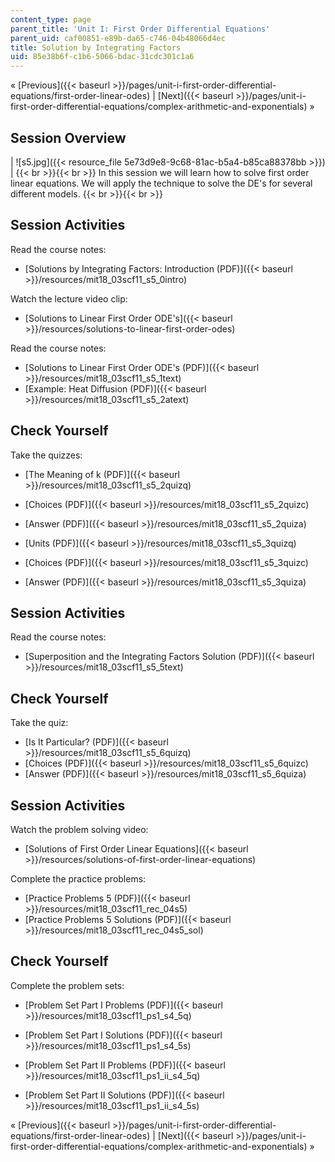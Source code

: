 ```yaml
---
content_type: page
parent_title: 'Unit I: First Order Differential Equations'
parent_uid: caf00851-e89b-da65-c746-04b48066d4ec
title: Solution by Integrating Factors
uid: 85e38b6f-c1b6-5066-bdac-31cdc301c1a6
---
```


« [Previous]({{< baseurl >}}/pages/unit-i-first-order-differential-equations/first-order-linear-odes) | [Next]({{< baseurl >}}/pages/unit-i-first-order-differential-equations/complex-arithmetic-and-exponentials) »

Session Overview
----------------

| ![s5.jpg]({{< resource_file 5e73d9e8-9c68-81ac-b5a4-b85ca88378bb >}}) |  {{< br >}}{{< br >}} In this session we will learn how to solve first order linear equations. We will apply the technique to solve the DE's for several different models. {{< br >}}{{< br >}}  

Session Activities
------------------

Read the course notes:

*   [Solutions by Integrating Factors: Introduction (PDF)]({{< baseurl >}}/resources/mit18_03scf11_s5_0intro)

Watch the lecture video clip:

*   [Solutions to Linear First Order ODE's]({{< baseurl >}}/resources/solutions-to-linear-first-order-odes)

Read the course notes:

*   [Solutions to Linear First Order ODE's (PDF)]({{< baseurl >}}/resources/mit18_03scf11_s5_1text)
*   [Example: Heat Diffusion (PDF)]({{< baseurl >}}/resources/mit18_03scf11_s5_2atext)

Check Yourself
--------------

Take the quizzes:

*   [The Meaning of k (PDF)]({{< baseurl >}}/resources/mit18_03scf11_s5_2quizq)
*   [Choices (PDF)]({{< baseurl >}}/resources/mit18_03scf11_s5_2quizc)
*   [Answer (PDF)]({{< baseurl >}}/resources/mit18_03scf11_s5_2quiza)
  
*   [Units (PDF)]({{< baseurl >}}/resources/mit18_03scf11_s5_3quizq)
*   [Choices (PDF)]({{< baseurl >}}/resources/mit18_03scf11_s5_3quizc)
*   [Answer (PDF)]({{< baseurl >}}/resources/mit18_03scf11_s5_3quiza)

Session Activities
------------------

Read the course notes:

*   [Superposition and the Integrating Factors Solution (PDF)]({{< baseurl >}}/resources/mit18_03scf11_s5_5text)

Check Yourself
--------------

Take the quiz:

*   [Is It Particular? (PDF)]({{< baseurl >}}/resources/mit18_03scf11_s5_6quizq)
*   [Choices (PDF)]({{< baseurl >}}/resources/mit18_03scf11_s5_6quizc)
*   [Answer (PDF)]({{< baseurl >}}/resources/mit18_03scf11_s5_6quiza)

Session Activities
------------------

Watch the problem solving video:

*   [Solutions of First Order Linear Equations]({{< baseurl >}}/resources/solutions-of-first-order-linear-equations)

Complete the practice problems:

*   [Practice Problems 5 (PDF)]({{< baseurl >}}/resources/mit18_03scf11_rec_04s5)
*   [Practice Problems 5 Solutions (PDF)]({{< baseurl >}}/resources/mit18_03scf11_rec_04s5_sol)

Check Yourself
--------------

Complete the problem sets:

*   [Problem Set Part I Problems (PDF)]({{< baseurl >}}/resources/mit18_03scf11_ps1_s4_5q)
*   [Problem Set Part I Solutions (PDF)]({{< baseurl >}}/resources/mit18_03scf11_ps1_s4_5s)
  
*   [Problem Set Part II Problems (PDF)]({{< baseurl >}}/resources/mit18_03scf11_ps1_ii_s4_5q)
*   [Problem Set Part II Solutions (PDF)]({{< baseurl >}}/resources/mit18_03scf11_ps1_ii_s4_5s)

« [Previous]({{< baseurl >}}/pages/unit-i-first-order-differential-equations/first-order-linear-odes) | [Next]({{< baseurl >}}/pages/unit-i-first-order-differential-equations/complex-arithmetic-and-exponentials) »